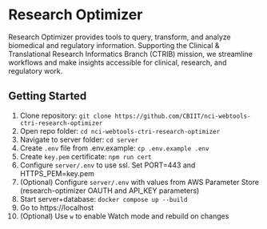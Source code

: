 # Research Optimizer

Research Optimizer provides tools to query, transform, and analyze biomedical and regulatory information. Supporting the Clinical & Translational Research Informatics Branch (CTRIB) mission, we streamline workflows and make insights accessible for clinical, research, and regulatory work.

## Getting Started
1. Clone repository: `git clone https://github.com/CBIIT/nci-webtools-ctri-research-optimizer`
2. Open repo folder: `cd nci-webtools-ctri-research-optimizer`
3. Navigate to server folder: `cd server`
4. Create `.env` file from .env.example: `cp .env.example .env`
5. Create `key.pem` certificate: `npm run cert`
6. Configure `server/.env` to use ssl. Set PORT=443 and HTTPS_PEM=key.pem
7. (Optional) Configure `server/.env` with values from AWS Parameter Store (research-optimizer OAUTH and API_KEY parameters)
8. Start server+database: `docker compose up --build`
9. Go to https://localhost
10. (Optional) Use `w` to enable Watch mode and rebuild on changes
